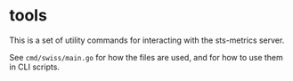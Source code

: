 # tools
This is a set of utility commands for interacting with the sts-metrics server.

See `cmd/swiss/main.go` for how the files are used, and for how to use them in CLI scripts.